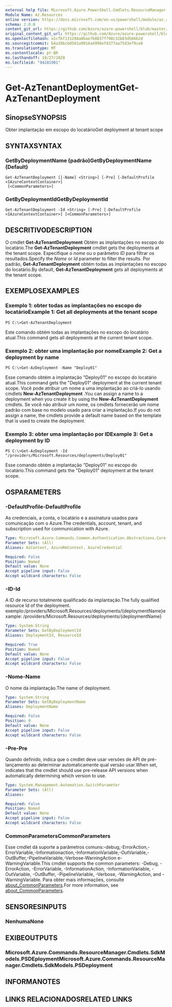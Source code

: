 ```yaml
---
external help file: Microsoft.Azure.PowerShell.Cmdlets.ResourceManager.dll-Help.xml
Module Name: Az.Resources
online version: https://docs.microsoft.com/en-us/powershell/module/az.resources/get-aztenantdeployment
schema: 2.0.0
content_git_url: https://github.com/Azure/azure-powershell/blob/master/src/Resources/Resources/help/Get-AzTenantDeployment.md
original_content_git_url: https://github.com/Azure/azure-powershell/blob/master/src/Resources/Resources/help/Get-AzTenantDeployment.md
ms.openlocfilehash: a1cfbf131286a8bae7b8837f798c32b83d566b2d
ms.sourcegitcommit: b4a38bcb0501a9016a4998efd377aa75d3ef9ce8
ms.translationtype: MT
ms.contentlocale: pt-BR
ms.lasthandoff: 10/27/2020
ms.locfileid: "94281901"
---
```

# <span data-ttu-id="73e4b-101">Get-AzTenantDeployment</span><span class="sxs-lookup"><span data-stu-id="73e4b-101">Get-AzTenantDeployment</span></span>

## <span data-ttu-id="73e4b-102">Sinopse</span><span class="sxs-lookup"><span data-stu-id="73e4b-102">SYNOPSIS</span></span>
<span data-ttu-id="73e4b-103">Obter implantação em escopo do locatário</span><span class="sxs-lookup"><span data-stu-id="73e4b-103">Get deployment at tenant scope</span></span>

## <span data-ttu-id="73e4b-104">SYNTAX</span><span class="sxs-lookup"><span data-stu-id="73e4b-104">SYNTAX</span></span>

### <span data-ttu-id="73e4b-105">GetByDeploymentName (padrão)</span><span class="sxs-lookup"><span data-stu-id="73e4b-105">GetByDeploymentName (Default)</span></span>
```
Get-AzTenantDeployment [[-Name] <String>] [-Pre] [-DefaultProfile <IAzureContextContainer>]
 [<CommonParameters>]
```

### <span data-ttu-id="73e4b-106">GetByDeploymentId</span><span class="sxs-lookup"><span data-stu-id="73e4b-106">GetByDeploymentId</span></span>
```
Get-AzTenantDeployment -Id <String> [-Pre] [-DefaultProfile <IAzureContextContainer>] [<CommonParameters>]
```

## <span data-ttu-id="73e4b-107">DESCRITIVO</span><span class="sxs-lookup"><span data-stu-id="73e4b-107">DESCRIPTION</span></span>
<span data-ttu-id="73e4b-108">O cmdlet **Get-AzTenantDeployment** Obtém as implantações no escopo do locatário.</span><span class="sxs-lookup"><span data-stu-id="73e4b-108">The **Get-AzTenantDeployment** cmdlet gets the deployments at the tenant scope.</span></span>
<span data-ttu-id="73e4b-109">Especifique o *nome* ou o parâmetro *ID* para filtrar os resultados.</span><span class="sxs-lookup"><span data-stu-id="73e4b-109">Specify the *Name* or *Id* parameter to filter the results.</span></span>
<span data-ttu-id="73e4b-110">Por padrão, **Get-AzTenantDeployment** obtém todas as implantações no escopo do locatário.</span><span class="sxs-lookup"><span data-stu-id="73e4b-110">By default, **Get-AzTenantDeployment** gets all deployments at the tenant scope.</span></span>

## <span data-ttu-id="73e4b-111">EXEMPLOS</span><span class="sxs-lookup"><span data-stu-id="73e4b-111">EXAMPLES</span></span>

### <span data-ttu-id="73e4b-112">Exemplo 1: obter todas as implantações no escopo do locatário</span><span class="sxs-lookup"><span data-stu-id="73e4b-112">Example 1: Get all deployments at the tenant scope</span></span>
```
PS C:\>Get-AzTenantDeployment
```

<span data-ttu-id="73e4b-113">Este comando obtém todas as implantações no escopo do locatário atual.</span><span class="sxs-lookup"><span data-stu-id="73e4b-113">This command gets all deployments at the current tenant scope.</span></span>

### <span data-ttu-id="73e4b-114">Exemplo 2: obter uma implantação por nome</span><span class="sxs-lookup"><span data-stu-id="73e4b-114">Example 2: Get a deployment by name</span></span>
```
PS C:\>Get-AzDeployment -Name "Deploy01"
```

<span data-ttu-id="73e4b-115">Esse comando obtém a implantação "Deploy01" no escopo do locatário atual.</span><span class="sxs-lookup"><span data-stu-id="73e4b-115">This command gets the "Deploy01" deployment at the current tenant scope.</span></span>
<span data-ttu-id="73e4b-116">Você pode atribuir um nome a uma implantação ao criá-lo usando cmdlets **New-AzTenantDeployment** .</span><span class="sxs-lookup"><span data-stu-id="73e4b-116">You can assign a name to a deployment when you create it by using the **New-AzTenantDeployment** cmdlets.</span></span>
<span data-ttu-id="73e4b-117">Se você não atribuir um nome, os cmdlets fornecerão um nome padrão com base no modelo usado para criar a implantação.</span><span class="sxs-lookup"><span data-stu-id="73e4b-117">If you do not assign a name, the cmdlets provide a default name based on the template that is used to create the deployment.</span></span>

### <span data-ttu-id="73e4b-118">Exemplo 3: obter uma implantação por ID</span><span class="sxs-lookup"><span data-stu-id="73e4b-118">Example 3: Get a deployment by ID</span></span>
```
PS C:\>Get-AzDeployment -Id "/providers/Microsoft.Resources/deployments/Deploy01"
```

<span data-ttu-id="73e4b-119">Esse comando obtém a implantação "Deploy01" no escopo do locatário.</span><span class="sxs-lookup"><span data-stu-id="73e4b-119">This command gets the "Deploy01" deployment at the tenant scope.</span></span>

## <span data-ttu-id="73e4b-120">OS</span><span class="sxs-lookup"><span data-stu-id="73e4b-120">PARAMETERS</span></span>

### <span data-ttu-id="73e4b-121">-DefaultProfile</span><span class="sxs-lookup"><span data-stu-id="73e4b-121">-DefaultProfile</span></span>
<span data-ttu-id="73e4b-122">As credenciais, a conta, o locatário e a assinatura usados para comunicação com o Azure.</span><span class="sxs-lookup"><span data-stu-id="73e4b-122">The credentials, account, tenant, and subscription used for communication with Azure.</span></span>

```yaml
Type: Microsoft.Azure.Commands.Common.Authentication.Abstractions.Core.IAzureContextContainer
Parameter Sets: (All)
Aliases: AzContext, AzureRmContext, AzureCredential

Required: False
Position: Named
Default value: None
Accept pipeline input: False
Accept wildcard characters: False
```

### <span data-ttu-id="73e4b-123">-ID</span><span class="sxs-lookup"><span data-stu-id="73e4b-123">-Id</span></span>
<span data-ttu-id="73e4b-124">A ID de recurso totalmente qualificado da implantação.</span><span class="sxs-lookup"><span data-stu-id="73e4b-124">The fully qualified resource Id of the deployment.</span></span>
<span data-ttu-id="73e4b-125">exemplo:/providers/Microsoft.Resources/deployments/{deploymentName}</span><span class="sxs-lookup"><span data-stu-id="73e4b-125">example: /providers/Microsoft.Resources/deployments/{deploymentName}</span></span>

```yaml
Type: System.String
Parameter Sets: GetByDeploymentId
Aliases: DeploymentId, ResourceId

Required: True
Position: Named
Default value: None
Accept pipeline input: False
Accept wildcard characters: False
```

### <span data-ttu-id="73e4b-126">-Nome</span><span class="sxs-lookup"><span data-stu-id="73e4b-126">-Name</span></span>
<span data-ttu-id="73e4b-127">O nome da implantação.</span><span class="sxs-lookup"><span data-stu-id="73e4b-127">The name of deployment.</span></span>

```yaml
Type: System.String
Parameter Sets: GetByDeploymentName
Aliases: DeploymentName

Required: False
Position: 0
Default value: None
Accept pipeline input: False
Accept wildcard characters: False
```

### <span data-ttu-id="73e4b-128">-Pre</span><span class="sxs-lookup"><span data-stu-id="73e4b-128">-Pre</span></span>
<span data-ttu-id="73e4b-129">Quando definido, indica que o cmdlet deve usar versões de API de pré-lançamento ao determinar automaticamente qual versão usar.</span><span class="sxs-lookup"><span data-stu-id="73e4b-129">When set, indicates that the cmdlet should use pre-release API versions when automatically determining which version to use.</span></span>

```yaml
Type: System.Management.Automation.SwitchParameter
Parameter Sets: (All)
Aliases:

Required: False
Position: Named
Default value: None
Accept pipeline input: False
Accept wildcard characters: False
```

### <span data-ttu-id="73e4b-130">CommonParameters</span><span class="sxs-lookup"><span data-stu-id="73e4b-130">CommonParameters</span></span>
<span data-ttu-id="73e4b-131">Esse cmdlet dá suporte a parâmetros comuns:-debug,-ErrorAction,-ErrorVariable,-Informationaction,-InformationVariable,-OutVariable,-OutBuffer,-PipelineVariable,-Verbose-WarningAction e-WarningVariable.</span><span class="sxs-lookup"><span data-stu-id="73e4b-131">This cmdlet supports the common parameters: -Debug, -ErrorAction, -ErrorVariable, -InformationAction, -InformationVariable, -OutVariable, -OutBuffer, -PipelineVariable, -Verbose, -WarningAction, and -WarningVariable.</span></span> <span data-ttu-id="73e4b-132">Para obter mais informações, consulte [about_CommonParameters](http://go.microsoft.com/fwlink/?LinkID=113216).</span><span class="sxs-lookup"><span data-stu-id="73e4b-132">For more information, see [about_CommonParameters](http://go.microsoft.com/fwlink/?LinkID=113216).</span></span>

## <span data-ttu-id="73e4b-133">SENSORES</span><span class="sxs-lookup"><span data-stu-id="73e4b-133">INPUTS</span></span>

### <span data-ttu-id="73e4b-134">Nenhuma</span><span class="sxs-lookup"><span data-stu-id="73e4b-134">None</span></span>

## <span data-ttu-id="73e4b-135">EXIBE</span><span class="sxs-lookup"><span data-stu-id="73e4b-135">OUTPUTS</span></span>

### <span data-ttu-id="73e4b-136">Microsoft.Azure.Commands.ResourceManager.Cmdlets.SdkModels.PSDEployment</span><span class="sxs-lookup"><span data-stu-id="73e4b-136">Microsoft.Azure.Commands.ResourceManager.Cmdlets.SdkModels.PSDeployment</span></span>

## <span data-ttu-id="73e4b-137">INFORMA</span><span class="sxs-lookup"><span data-stu-id="73e4b-137">NOTES</span></span>

## <span data-ttu-id="73e4b-138">LINKS RELACIONADOS</span><span class="sxs-lookup"><span data-stu-id="73e4b-138">RELATED LINKS</span></span>
